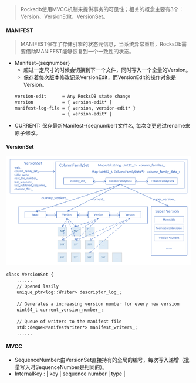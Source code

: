 > Rocksdb使用MVCC机制来提供事务的可见性；相关的概念主要有3个：Version、VersionEdit、VersionSet。
#### MANIFEST
> MANIFEST保存了存储引擎的状态元信息，当系统异常重启，RocksDb需要借助MANIFEST能够恢复到一个一致性的状态。
- Manifest-{seqnumber}
  - 超过一定尺寸的时候会切换到下一个文件，同时写入一个全量的Version。
  - 保存着每次版本修改记录VersionEdit，而VersionEdit的操作对象是Version。
  ```
  version-edit      = Any RocksDB state change
  version           = { version-edit* }
  manifest-log-file = { version, version-edit* }
                    = { version-edit* }
  ```
- CURRENT: 保存最新Manifest-{seqnumber}文件名, 每次变更通过rename来原子修改。

#### VersionSet
<img src="images/versionset.png" width="960px" />

```
class VersionSet {
    ......
    // Opened lazily
    unique_ptr<log::Writer> descriptor_log_;

    // Generates a increasing version number for every new version
    uint64_t current_version_number_;

    // Queue of writers to the manifest file
    std::deque<ManifestWriter*> manifest_writers_;
    ......
```

#### MVCC
- SequenceNumber:由VersionSet直接持有的全局的编号，每次写入递增（批量写入时SequenceNumber是相同的）。
- InternalKey : | key | sequence number | type |

